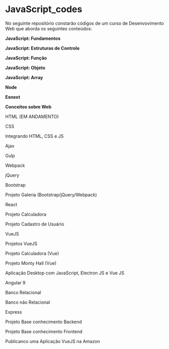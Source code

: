# JavaScript_codes
 No seguinte repositório constarão códigos de um curso de Desenvovimento Web que aborda os seguintes conteúdos:

**JavaScript: Fundamentos**

**JavaScript: Estruturas de Controle**

**JavaScript: Função**

**JavaScript: Objeto**

**JavaScript: Array**

**Node**

**Esnext**

**Conceitos sobre Web**

HTML (EM ANDAMENTO)

CSS

Integrando HTML, CSS e JS

Ajax

Gulp

Webpack

jQuery

Bootstrap

Projeto Galeria (Bootstrap/jQuery/Webpack)

React

Projeto Calculadora

Projeto Cadastro de Usuário

VueJS

Projetos VueJS

Projeto Calculadora (Vue)

Projeto Monty Hall (Vue)

Aplicação Desktop com JavaScript, Electron JS e Vue JS

Angular 9

Banco Relacional

Banco não Relacional

Express

Projeto Base conhecimento Backend

Projeto Base conhecimento Frontend

Publicanco uma Aplicação VueJS na Amazon








